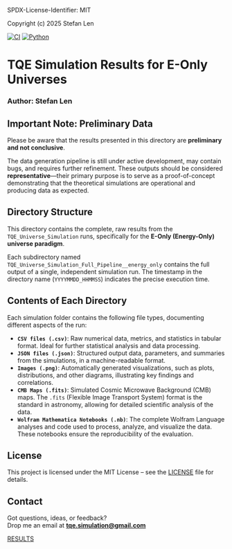SPDX-License-Identifier: MIT

Copyright (c) 2025 Stefan Len

[![CI](https://github.com/SteviLen420/TQE_simulation/actions/workflows/ci.yml/badge.svg?branch=main)](https://github.com/SteviLen420/TQE_simulation/actions/workflows/ci.yml)
[![Python](https://img.shields.io/badge/python-3.9%20|%203.10%20|%203.11-blue)](https://www.python.org/doc/)

# TQE Simulation Results for E-Only Universes
### Author: Stefan Len

## Important Note: Preliminary Data

Please be aware that the results presented in this directory are **preliminary and not conclusive**.

The data generation pipeline is still under active development, may contain bugs, and requires further refinement. These outputs should be considered **representative**—their primary purpose is to serve as a proof-of-concept demonstrating that the theoretical simulations are operational and producing data as expected.

## Directory Structure

This directory contains the complete, raw results from the `TQE_Universe_Simulation` runs, specifically for the **E-Only (Energy-Only) universe paradigm**.

Each subdirectory named `TQE_Universe_Simulation_Full_Pipeline__energy_only` contains the full output of a single, independent simulation run. The timestamp in the directory name (`YYYYMMDD_HHMMSS`) indicates the precise execution time.

## Contents of Each Directory

Each simulation folder contains the following file types, documenting different aspects of the run:

* **`CSV files (.csv)`**: Raw numerical data, metrics, and statistics in tabular format. Ideal for further statistical analysis and data processing.
* **`JSON files (.json)`**: Structured output data, parameters, and summaries from the simulations, in a machine-readable format.
* **`Images (.png)`**: Automatically generated visualizations, such as plots, distributions, and other diagrams, illustrating key findings and correlations.
* **`CMB Maps (.fits)`**: Simulated Cosmic Microwave Background (CMB) maps. The `.fits` (Flexible Image Transport System) format is the standard in astronomy, allowing for detailed scientific analysis of the data. 
* **`Wolfram Mathematica Notebooks (.nb)`**: The complete Wolfram Language analyses and code used to process, analyze, and visualize the data. These notebooks ensure the reproducibility of the evaluation. 

## License
This project is licensed under the MIT License – see the [LICENSE](../../LICENSE) file for details.

## Contact

Got questions, ideas, or feedback?  
Drop me an email at **tqe.simulation@gmail.com** 
    
[RESULTS](../../RESULTS)
